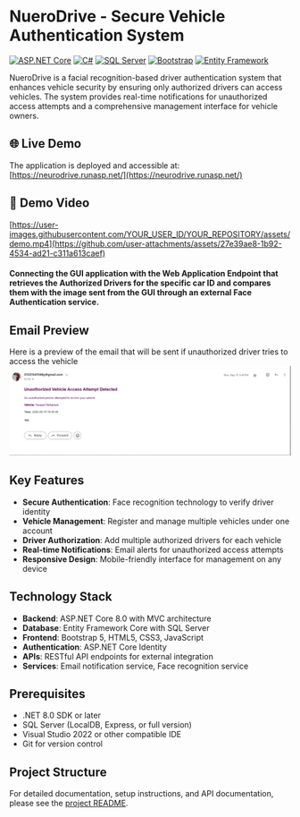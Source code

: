 # NueroDrive - Secure Vehicle Authentication System

[![ASP.NET Core](https://img.shields.io/badge/ASP.NET_Core-8.0-512BD4?style=flat-square&logo=dotnet)](https://dotnet.microsoft.com/apps/aspnet)
[![C#](https://img.shields.io/badge/C%23-239120?style=flat-square&logo=c-sharp&logoColor=white)](https://docs.microsoft.com/en-us/dotnet/csharp/)
[![SQL Server](https://img.shields.io/badge/SQL_Server-CC2927?style=flat-square&logo=microsoft-sql-server&logoColor=white)](https://www.microsoft.com/en-us/sql-server)
[![Bootstrap](https://img.shields.io/badge/Bootstrap-5-7952B3?style=flat-square&logo=bootstrap&logoColor=white)](https://getbootstrap.com/)
[![Entity Framework](https://img.shields.io/badge/Entity_Framework-512BD4?style=flat-square&logo=dotnet)](https://docs.microsoft.com/en-us/ef/)

NueroDrive is a facial recognition-based driver authentication system that enhances vehicle security by ensuring only authorized drivers can access vehicles. The system provides real-time notifications for unauthorized access attempts and a comprehensive management interface for vehicle owners.

## 🌐 Live Demo

The application is deployed and accessible at: [https://neurodrive.runasp.net/](https://neurodrive.runasp.net/)

## 🎥 Demo Video

[https://user-images.githubusercontent.com/YOUR_USER_ID/YOUR_REPOSITORY/assets/demo.mp4](https://github.com/user-attachments/assets/27e39ae8-1b92-4534-ad21-c311a613caef)

#### Connecting the GUI application with the Web Application Endpoint that retrieves the Authorized Drivers for the specific car ID and compares them with the image sent from the GUI through an external Face Authentication service.


## Email Preview

Here is a preview of the email that will be sent if unauthorized driver tries to access the vehicle
![Email Preview](email.png)

## Key Features

- **Secure Authentication**: Face recognition technology to verify driver identity
- **Vehicle Management**: Register and manage multiple vehicles under one account
- **Driver Authorization**: Add multiple authorized drivers for each vehicle
- **Real-time Notifications**: Email alerts for unauthorized access attempts
- **Responsive Design**: Mobile-friendly interface for management on any device

## Technology Stack

- **Backend**: ASP.NET Core 8.0 with MVC architecture
- **Database**: Entity Framework Core with SQL Server
- **Frontend**: Bootstrap 5, HTML5, CSS3, JavaScript
- **Authentication**: ASP.NET Core Identity
- **APIs**: RESTful API endpoints for external integration
- **Services**: Email notification service, Face recognition service

## Prerequisites

- .NET 8.0 SDK or later
- SQL Server (LocalDB, Express, or full version)
- Visual Studio 2022 or other compatible IDE
- Git for version control

## Project Structure

For detailed documentation, setup instructions, and API documentation, please see the [project README](./NueroDrive/README.md).
